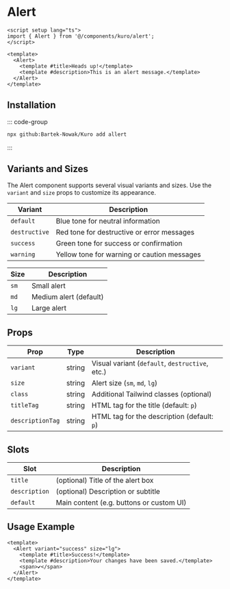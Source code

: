 # Alert

```vue
<script setup lang="ts">
import { Alert } from '@/components/kuro/alert';
</script>

<template>
  <Alert>
    <template #title>Heads up!</template>
    <template #description>This is an alert message.</template>
  </Alert>
</template>
```
## Installation

::: code-group
```bash
npx github:Bartek-Nowak/Kuro add allert
```
:::

## Variants and Sizes

The Alert component supports several visual variants and sizes. Use the `variant` and `size` props to customize its appearance.

| Variant     | Description                                  |
| ----------- | -------------------------------------------- |
| `default`   | Blue tone for neutral information            |
| `destructive` | Red tone for destructive or error messages   |
| `success`   | Green tone for success or confirmation       |
| `warning`   | Yellow tone for warning or caution messages  |

| Size | Description            |
| ---- | ---------------------- |
| `sm` | Small alert            |
| `md` | Medium alert (default) |
| `lg` | Large alert            |

## Props

| Prop           | Type   | Description                                 |
| -------------- | ------ | ------------------------------------------- |
| `variant`      | string | Visual variant (`default`, `destructive`, etc.) |
| `size`         | string | Alert size (`sm`, `md`, `lg`)               |
| `class`        | string | Additional Tailwind classes (optional)     |
| `titleTag`     | string | HTML tag for the title (default: `p`)      |
| `descriptionTag` | string | HTML tag for the description (default: `p`) |

## Slots

| Slot        | Description                         |
| ----------- | ----------------------------------- |
| `title`     | (optional) Title of the alert box   |
| `description` | (optional) Description or subtitle |
| `default`   | Main content (e.g. buttons or custom UI) |

## Usage Example

```vue
<template>
  <Alert variant="success" size="lg">
    <template #title>Success!</template>
    <template #description>Your changes have been saved.</template>
    <span>✔️</span>
  </Alert>
</template>
```